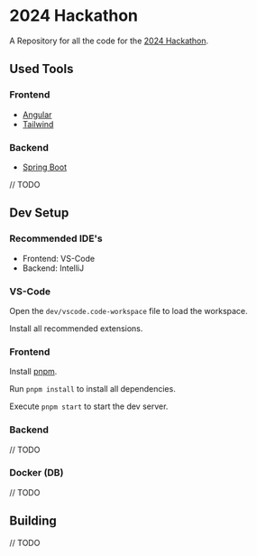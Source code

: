 # 2024 Hackathon

A Repository for all the code for the [2024 Hackathon](https://viscon.vis.ethz.ch/2024/hackathon).

## Used Tools

### Frontend

- [Angular](https://angular.dev/)
- [Tailwind](https://tailwindcss.com/)

### Backend

- [Spring Boot](https://spring.io/projects/spring-boot)

// TODO

## Dev Setup

### Recommended IDE's

- Frontend: VS-Code
- Backend: IntelliJ

### VS-Code

Open the `dev/vscode.code-workspace` file to load the workspace.

Install all recommended extensions.

### Frontend

Install [pnpm](https://pnpm.io/installation).

Run `pnpm install` to install all dependencies.

Execute `pnpm start` to start the dev server.

### Backend

 // TODO

### Docker (DB)

// TODO

## Building

// TODO
